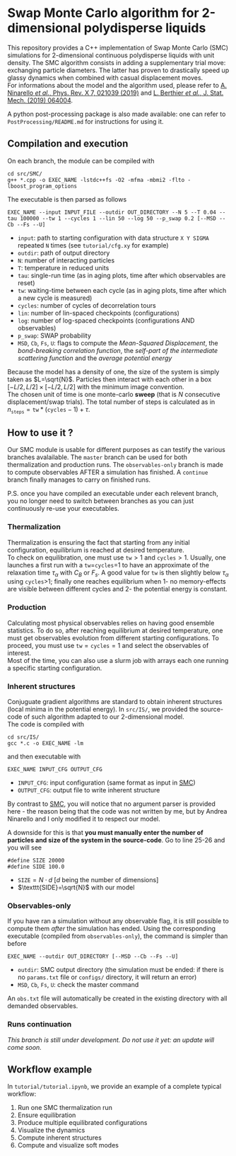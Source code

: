# Swap Monte Carlo algorithm for 2-dimensional polydisperse liquids

This repository provides a C++ implementation of Swap Monte Carlo (SMC) simulations
for 2-dimensional continuous polydisperse liquids with unit density. The SMC algorithm consists in adding a supplementary trial move: exchanging particle diameters. The latter has proven to drastically speed up glassy dynamics when combined with casual displacement moves. <br>
For informations about the model and the algorithm used, please refer to [A. Ninarello _et al._, Phys. Rev. X 7, 021039 (2019)](https://link.aps.org/doi/10.1103/PhysRevX.7.021039) and [L. Berthier _et al._, J. Stat. Mech. (2019) 064004](https://iopscience.iop.org/article/10.1088/1742-5468/ab1910). 

A python post-processing package is also made available: one can refer to `PostProcessing/README.md` for instructions for using it.

## Compilation and execution
On each branch, the module can be compiled with
```
cd src/SMC/
g++ *.cpp -o EXEC_NAME -lstdc++fs -O2 -mfma -mbmi2 -flto -lboost_program_options
```
The executable is then parsed as follows
```
EXEC_NAME --input INPUT_FILE --outdir OUT_DIRECTORY --N 5 --T 0.04 --tau 100000 --tw 1 --cycles 1 --lin 50 --log 50 --p_swap 0.2 [--MSD --Cb --Fs --U]
```
- `input`: path to starting configuration with data structure `X Y SIGMA` repeated `N` times (see `tutorial/cfg.xy` for example)
- `outdir`: path of output directory
- `N`: number of interacting particles
- `T`: temperature in reduced units
- `tau`: single-run time (as in aging plots, time after which observables are reset)
- `tw`: waiting-time between each cycle (as in aging plots, time after which a new cycle is measured)
- `cycles`: number of cycles of decorrelation tours
- `lin`: number of lin-spaced checkpoints (configurations)
- `log`: number of log-spaced checkpoints (configurations AND observables)
- `p_swap`: SWAP probability
- `MSD`, `Cb`, `Fs`, `U`: flags to compute the _Mean-Squared Displacement_, the _bond-breaking correlation function_, the _self-part of the intermediate scattering function_ and the _average potential energy_


Because the model has a density of one, the size of the system is simply taken as $L=\sqrt{N}$. Particles then interact with each other in a box $[-L/2,L/2]\times [-L/2,L/2]$ with the minimum image convention. <br>
The chosen unit of time is one monte-carlo **sweep** (that is $N$ consecutive displacement/swap trials). The total number of steps is calculated as in $n_\texttt{steps}=\texttt{tw}*(\texttt{cycles}-1)+\tau$.

## How to use it ?
Our SMC module is usable for different purposes as can testify the various branches avalailable. The `master` branch can be used for both thermalization and production runs. The `observables-only` branch is made to compute observables AFTER a simulation has finished. A `continue` branch finally manages to carry on finished runs. 

P.S. once you have compiled an executable under each relevent branch, you no longer need to switch between branches as you can just continuously re-use your executables.

### Thermalization
Thermalization is ensuring the fact that starting from any initial configuration, equilibrium is reached at desired temperature. <br>
To check on equilibration, one must use $\texttt{tw}>1$ and $\texttt{cycles}>1$. Usually, one launches a first run with a `tw`=`cycles`=1 to have an approximate of the relaxation time $\tau_\alpha$ with $C_B$ or $F_s$. A good value for `tw` is then slightly below $\tau_\alpha$ using `cycles`>1; finally one reaches equilibrium when 1- no memory-effects are visible between different cycles and 2- the potential energy is constant.

### Production
Calculating most physical observables relies on having good ensemble statistics. To do so, after reaching equilibrium at desired temperature, one must get observables evolution from different starting configurations. To proceed, you must use $\texttt{tw}=\texttt{cycles}=1$ and select the observables of interest.<br>
Most of the time, you can also use a slurm job with arrays each one running a specific starting configuration.

### Inherent structures
Conjuguate gradient algorithms are standard to obtain inherent structures (local minima in the potential energy). In `src/IS/`, we provided the source-code of such algorithm adapted to our 2-dimensional model. <br>
The code is compiled with
```
cd src/IS/
gcc *.c -o EXEC_NAME -lm
```
and then executable with
```
EXEC_NAME INPUT_CFG OUTPUT_CFG
```
- `INPUT_CFG`: input configuration (same format as input in [SMC](#compilation-and-execution))
- `OUTPUT_CFG`: output file to write inherent structure

By contrast to [SMC](#compilation-and-execution), you will notice that no argument parser is provided here - the reason being that the code was not written by me, but by Andrea Ninarello and I only modified it to respect our model. 

A downside for this is that **you must manually enter the number of particles and size of the system in the source-code**. Go to line 25-26 and you will see
```
#define SIZE 20000
#define SIDE 100.0
```
- $\texttt{SIZE}=N\cdot d$ [$d$ being the number of dimensions]
- $\texttt{SIDE}=\sqrt{N}$ with our model

### Observables-only
If you have ran a simulation without any observable flag, it is still possible to
compute them *after* the simulation has ended. Using the corresponding executable
(compiled from `observables-only`), the command is simpler than before
```
EXEC_NAME --outdir OUT_DIRECTORY [--MSD --Cb --Fs --U]
```
- `outdir`: SMC output directory (the simulation must be ended: if there is no
`params.txt` file or `configs/` directory, it will return an error)
- `MSD`, `Cb`, `Fs`, `U`: check the master command

An `obs.txt` file will automatically be created in the existing directory with all demanded observables.

### Runs continuation
_This branch is still under development. Do not use it yet: an update will come soon._

## Workflow example

In `tutorial/tutorial.ipynb`, we provide an example of a complete typical workflow:

1. Run one SMC thermalization run
1. Ensure equilibration
1. Produce multiple equilibrated configurations
1. Visualize the dynamics
1. Compute inherent structures
1. Compute and visualize soft modes